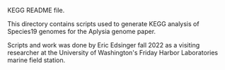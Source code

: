 KEGG README file.

This directory contains scripts used to generate KEGG analysis of Species19 genomes for the Aplysia genome paper.

Scripts and work was done by Eric Edsinger fall 2022 as a visiting researcher at the University of Washington's Friday Harbor Laboratories marine field station.


